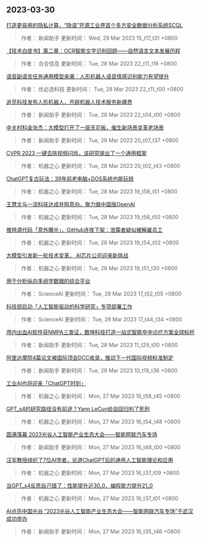 
## 2023-03-30

 [打造更易用的隐私计算，“隐语”开源工业界首个多方安全数据分析系统SCQL](https://www.jiqizhixin.com/articles/2023-03-29-4)

> 作者： 新闻助手  更新时间： Wed, 29 Mar 2023 15_t17_t31 +0800

 [【技术白皮书】第二章：OCR智能文字识别回顾——自然语言文本发展历程](https://www.jiqizhixin.com/articles/2023-03-28-6)

> 作者： 合合信息  更新时间： Tue, 28 Mar 2023 22_t11_t16 +0800

 [语音副语言任务通用模型来袭：人形机器人语音情感识别能力有望提升](https://www.jiqizhixin.com/articles/2023-03-27-5)

> 作者： 优必选科技  更新时间： Tue, 28 Mar 2023 22_t11_t00 +0800

 [追觅科技发布人形机器人，开辟机器人技术服务新疆界](https://www.jiqizhixin.com/articles/2023-03-28-13)

> 作者： 新闻助手  更新时间： Tue, 28 Mar 2023 22_t04_t00 +0800

 [中关村科金张杰：大模型打开了一层天花板，催生新场景变革老场景](https://www.jiqizhixin.com/articles/2023-03-28-12)

> 作者： 新闻助手  更新时间： Tue, 28 Mar 2023 20_t07_t37 +0800

 [CVPR 2023   一键去除视频闪烁，该研究提出了一个通用框架](https://www.jiqizhixin.com/articles/2023-03-28-11)

> 作者： 机器之心  更新时间： Tue, 28 Mar 2023 20_t02_t43 +0800

 [ChatGPT复古玩法：39年前老电脑+DOS系统也能玩转](https://www.jiqizhixin.com/articles/2023-03-28-10)

> 作者： 机器之心  更新时间： Tue, 28 Mar 2023 19_t58_t51 +0800

 [王慧文与一流科技达成并购意向，聚力做中国版OpenAI](https://www.jiqizhixin.com/articles/2023-03-28-9)

> 作者： 机器之心  更新时间： Tue, 28 Mar 2023 19_t56_t50 +0800

 [推特源代码「意外曝光」，GitHub连夜下架：泄露者疑似被解雇员工](https://www.jiqizhixin.com/articles/2023-03-28-8)

> 作者： 机器之心  更新时间： Tue, 28 Mar 2023 19_t54_t02 +0800

 [大模型引发新一轮技术变革， AI芯片公司迎来新挑战](https://www.jiqizhixin.com/articles/2023-03-28-7)

> 作者： 机器之心  更新时间： Tue, 28 Mar 2023 19_t51_t30 +0800

 [用于分析纵向多组学数据的综合平台](https://www.jiqizhixin.com/articles/2023-03-28-4)

> 作者： ScienceAI  更新时间： Tue, 28 Mar 2023 17_t52_t05 +0800

 [科技部启动「人工智能驱动的科学研究」专项部署工作](https://www.jiqizhixin.com/articles/2023-03-28-3)

> 作者： ScienceAI  更新时间： Tue, 28 Mar 2023 17_t44_t34 +0800

 [颅内出血AI软件获NMPA三类证，数坤科技打造一站式智能卒中诊疗方案全球标杆](https://www.jiqizhixin.com/articles/2023-03-28-2)

> 作者： 新闻助手  更新时间： Tue, 28 Mar 2023 11_t29_t00 +0800

 [阿里达摩院4篇论文被国际顶会DCC收录，推动下一代国际视频标准制定](https://www.jiqizhixin.com/articles/2023-03-28)

> 作者： 新闻助手  更新时间： Tue, 28 Mar 2023 10_t19_t36 +0800

 [工业AI也将迎来「ChatGPT时刻」](https://www.jiqizhixin.com/articles/2023-03-27-12)

> 作者： 机器之心  更新时间： Mon, 27 Mar 2023 16_t58_t45 +0800

 [GPT_s4的研究路径没有前途？Yann LeCun给自回归判了死刑](https://www.jiqizhixin.com/articles/2023-03-27-11)

> 作者： 机器之心  更新时间： Mon, 27 Mar 2023 16_t54_t48 +0800

 [圆满落幕   2023光谷人工智能产业生态大会——智能网联汽车专场](https://www.jiqizhixin.com/articles/2023-03-27-10)

> 作者： 新闻助手  更新时间： Mon, 27 Mar 2023 16_t48_t00 +0800

 [汪军教授组织了7位AI学者，论道ChatGPT后的通用人工智能理论和应用](https://www.jiqizhixin.com/articles/2023-03-27-7)

> 作者： 机器之心  更新时间： Mon, 27 Mar 2023 16_t37_t09 +0800

 [当GPT_s4反思自己错了：性能提升近30_0，编程能力提升21_0](https://www.jiqizhixin.com/articles/2023-03-27-9)

> 作者： 机器之心  更新时间： Mon, 27 Mar 2023 16_t37_t01 +0800

 [AI点亮中国光谷   “2023光谷人工智能产业生态大会——智能网联汽车专场”于武汉成功举办](https://www.jiqizhixin.com/articles/2023-03-27-8)

> 作者： 新闻助手  更新时间： Mon, 27 Mar 2023 16_t35_t46 +0800
